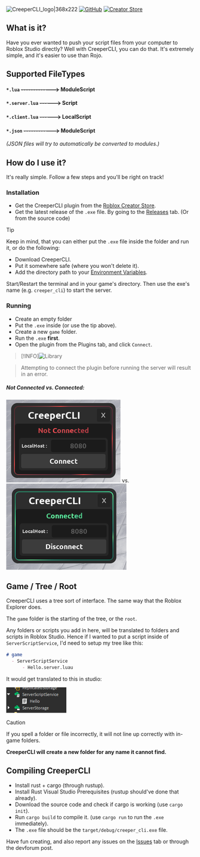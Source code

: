![CreeperCLI_logo|368x222](https://devforum-uploads.s3.dualstack.us-east-2.amazonaws.com/uploads/original/5X/5/e/0/7/5e07696f33d64fde05514675fc4b1e076038dfa0.png)
[![GitHub](https://devforum-uploads.s3.dualstack.us-east-2.amazonaws.com/uploads/original/5X/5/9/b/4/59b460d81575f3e5e7cfa409ee04c8975d25bc47.svg)](https://github.com/creepersaur/CreeperCLI-2/tree/master) [![Creator Store](https://devforum.roblox.com/secure-uploads/uploads/original/5X/5/1/2/c/512c4b80386585424e94f5fd08ed05f70484cb17.png)](https://create.roblox.com/store/asset/18662197402/CreeperCLI-2)

## What is it?
Have you ever wanted to push your script files from your computer to Roblox Studio directly?
Well with CreeperCLI, you can do that. It's extremely simple, and it's easier to use than Rojo.

## Supported FileTypes
#### `*.lua` ~~------------->~~ ModuleScript
#### `*.server.lua` ~~------>~~ Script
#### `*.client.lua` ~~------>~~ LocalScript
#### `*.json` ~~------------>~~ ModuleScript
*(JSON files will try to automatically be converted to modules.)*

## How do I use it?
It's really simple. Follow a few steps and you'll be right on track!
### Installation
- Get the CreeperCLI plugin from the [Roblox Creator Store](https://create.roblox.com/store/asset/18662197402/CreeperCLI-2).
- Get the latest release of the `.exe` file. By going to the [Releases](https://github.com/creepersaur/CreeperCLI-2/releases) tab. (Or from the source code)

> [!TIP]
> Keep in mind, that you can either put the `.exe` file inside the folder and run it, or do the following:
> - Download CreeperCLI.
> - Put it somewhere safe (where you won't delete it).
> - Add the directory path to your [Environment Variables](https://www.computerhope.com/issues/ch000549.htm).
> 
> Start/Restart the terminal and in your game's directory.
> Then use the exe's name (e.g. `creeper_cli`) to start the server.

### Running
- Create an empty folder
- Put the `.exe` inside (or use the tip above).
- Create a new `game` folder.
- Run the `.exe` **first**.
- Open the plugin from the Plugins tab, and click `Connect`.

> [!INFO]![Library](https://github.com/user-attachments/assets/f11e1a62-fcd8-4fa4-8b98-88d7986d2e98)

> Attempting to connect the plugin before running the server will result in an error.

##### Not Connected vs. Connected:

![alt text](images/RobloxStudioBeta_4cA8vUwEeT.png) vs. ![alt text](images/RobloxStudioBeta_v9dS4JnNBx.png)

## Game / Tree / Root
CreeperCLI uses a tree sort of interface. The same way that the Roblox Explorer does.

The `game` folder is the starting of the tree, or the `root`.

Any folders or scripts you add in here, will be translated to folders and scripts in Roblox Studio.
Hence if I wanted to put a script inside of `ServerScriptService`, I'd need to setup my tree like this:
```md
# game
  - ServerScriptService
      - Hello.server.luau
```
It would get translated to this in studio:

![alt text](images/RobloxStudioBeta_OPlLVnfi0A.png)

> [!CAUTION]
> If you spell a folder or file incorrectly, it will not line up correctly with in-game folders.
> 
> **CreeperCLI will create a new folder for any name it cannot find.**

## Compiling CreeperCLI
- Install rust + cargo (through rustup).
- Install Rust Visual Studio Prerequisites (rustup should've done that already).
- Download the source code and check if cargo is working (use `cargo init`).
- Run `cargo build` to compile it. (use `cargo run` to run the `.exe` immediately).
- The `.exe` file should be the `target/debug/creeper_cli.exe` file.

Have fun creating, and also report any issues on the [Issues](https://github.com/creepersaur/CreeperCLI-2/issues) tab or through the devforum post.
